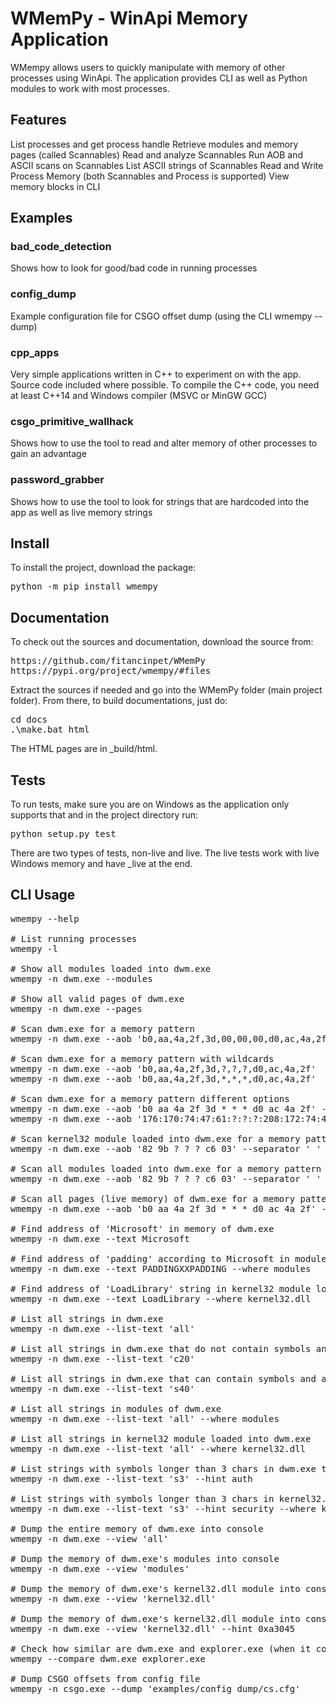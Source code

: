 WMemPy - WinApi Memory Application
==================================
WMempy allows users to quickly manipulate with memory of other processes using WinApi. The application provides CLI as well as Python modules to work with most processes.

Features
--------
List processes and get process handle
Retrieve modules and memory pages (called Scannables)
Read and analyze Scannables
Run AOB and ASCII scans on Scannables
List ASCII strings of Scannables
Read and Write Process Memory (both Scannables and Process is supported)
View memory blocks in CLI

Examples
--------
### bad_code_detection
Shows how to look for good/bad code in running processes

### config_dump
Example configuration file for CSGO offset dump (using the CLI wmempy --dump)

### cpp_apps
Very simple applications written in C++ to experiment on with the app. Source code included where possible. To compile the C++ code, you need at least C++14 and Windows compiler (MSVC or MinGW GCC)

### csgo_primitive_wallhack
Shows how to use the tool to read and alter memory of other processes to gain an advantage

### password_grabber
Shows how to use the tool to look for strings that are hardcoded into the app as well as live memory strings

Install
-------
To install the project, download the package:

<pre>
python -m pip install wmempy
</pre>

Documentation
-------------

To check out the sources and documentation, download the source from:

<pre>
https://github.com/fitancinpet/WMemPy
https://pypi.org/project/wmempy/#files
</pre>

Extract the sources if needed and go into the WMemPy folder (main project folder). From there, to build documentations, just do:

<pre>
cd docs
.\make.bat html
</pre>

The HTML pages are in _build/html.

Tests
-----

To run tests, make sure you are on Windows as the application only supports that and in the project directory run:

<pre>
python setup.py test
</pre>

There are two types of tests, non-live and live. The live tests work with live Windows memory and have _live at the end.

CLI Usage
---------
<pre>
wmempy --help

# List running processes
wmempy -l

# Show all modules loaded into dwm.exe
wmempy -n dwm.exe --modules

# Show all valid pages of dwm.exe
wmempy -n dwm.exe --pages

# Scan dwm.exe for a memory pattern
wmempy -n dwm.exe --aob 'b0,aa,4a,2f,3d,00,00,00,d0,ac,4a,2f'

# Scan dwm.exe for a memory pattern with wildcards
wmempy -n dwm.exe --aob 'b0,aa,4a,2f,3d,?,?,?,d0,ac,4a,2f'
wmempy -n dwm.exe --aob 'b0,aa,4a,2f,3d,*,*,*,d0,ac,4a,2f'

# Scan dwm.exe for a memory pattern different options
wmempy -n dwm.exe --aob 'b0 aa 4a 2f 3d * * * d0 ac 4a 2f' --separator ' '
wmempy -n dwm.exe --aob '176:170:74:47:61:?:?:?:208:172:74:47' --separator ':' --base 10

# Scan kernel32 module loaded into dwm.exe for a memory pattern
wmempy -n dwm.exe --aob '82 9b ? ? ? c6 03' --separator ' ' --where kernel32.dll

# Scan all modules loaded into dwm.exe for a memory pattern
wmempy -n dwm.exe --aob '82 9b ? ? ? c6 03' --separator ' ' --where modules

# Scan all pages (live memory) of dwm.exe for a memory pattern
wmempy -n dwm.exe --aob 'b0 aa 4a 2f 3d * * * d0 ac 4a 2f' --separator ' ' --where pages

# Find address of 'Microsoft' in memory of dwm.exe
wmempy -n dwm.exe --text Microsoft

# Find address of 'padding' according to Microsoft in modules of dwm.exe
wmempy -n dwm.exe --text PADDINGXXPADDING --where modules

# Find address of 'LoadLibrary' string in kernel32 module loaded into dwm.exe
wmempy -n dwm.exe --text LoadLibrary --where kernel32.dll

# List all strings in dwm.exe
wmempy -n dwm.exe --list-text 'all'

# List all strings in dwm.exe that do not contain symbols and are at least 20 chars long
wmempy -n dwm.exe --list-text 'c20'

# List all strings in dwm.exe that can contain symbols and are at least 40 chars long
wmempy -n dwm.exe --list-text 's40'

# List all strings in modules of dwm.exe
wmempy -n dwm.exe --list-text 'all' --where modules

# List all strings in kernel32 module loaded into dwm.exe
wmempy -n dwm.exe --list-text 'all' --where kernel32.dll

# List strings with symbols longer than 3 chars in dwm.exe that contain the word 'auth'
wmempy -n dwm.exe --list-text 's3' --hint auth

# List strings with symbols longer than 3 chars in kernel32.dll module of dwm.exe that contain the word 'security'
wmempy -n dwm.exe --list-text 's3' --hint security --where kernel32.dll

# Dump the entire memory of dwm.exe into console
wmempy -n dwm.exe --view 'all'

# Dump the memory of dwm.exe's modules into console
wmempy -n dwm.exe --view 'modules'

# Dump the memory of dwm.exe's kernel32.dll module into console
wmempy -n dwm.exe --view 'kernel32.dll'

# Dump the memory of dwm.exe's kernel32.dll module into console starting at address 0xa3045 of the module
wmempy -n dwm.exe --view 'kernel32.dll' --hint 0xa3045

# Check how similar are dwm.exe and explorer.exe (when it comes to long strings)
wmempy --compare dwm.exe explorer.exe

# Dump CSGO offsets from config file
wmempy -n csgo.exe --dump 'examples/config_dump/cs.cfg'
</pre>
